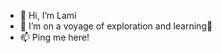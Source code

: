 - 👋 Hi, I’m Lami
- 🌱 I’m  on a voyage of exploration and learning🚀 
- 📫 Ping me here!

<!---
tolem/tolem is a ✨ special ✨ repository because its `README.md` (this file) appears on your GitHub profile.
You can click the Preview link to take a look at your changes.
--->
